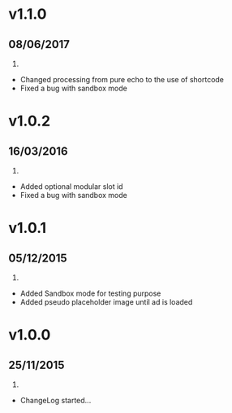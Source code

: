 # v1.1.0

## 08/06/2017

1.  [](#new)

-   Changed processing from pure echo to the use of shortcode
-   Fixed a bug with sandbox mode

# v1.0.2

## 16/03/2016

1.  [](#new)

-   Added optional modular slot id
-   Fixed a bug with sandbox mode

# v1.0.1

## 05/12/2015

1.  [](#new)

-   Added Sandbox mode for testing purpose
-   Added pseudo placeholder image until ad is loaded

# v1.0.0

## 25/11/2015

1.  [](#new)

-   ChangeLog started...
